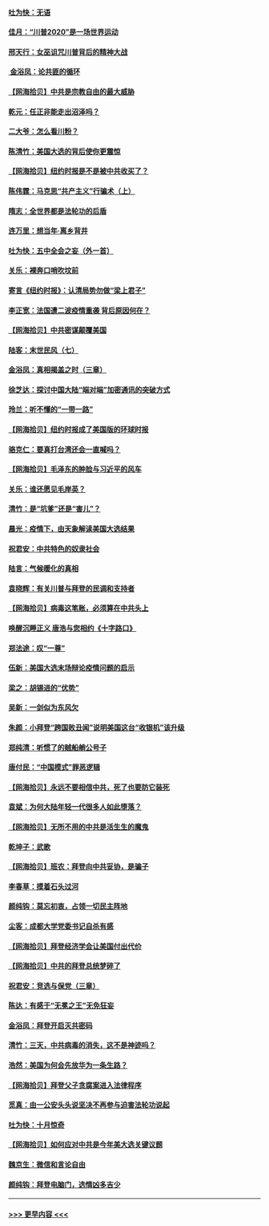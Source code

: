 #### [吐为快：无语](../pages/nsc993/n12518588.md?t=11021751) 
#### [佳月：“川普2020”是一场世界运动](../pages/nsc993/n12518581.md?t=11021751) 
#### [邢天行：女巫诅咒川普背后的精神大战](../pages/nsc993/n12517257.md?t=11021751) 
#### [ 金浴凤：论共匪的循环](../pages/nsc993/n12517133.md?t=11021751) 
#### [【网海拾贝】中共是宗教自由的最大威胁](../pages/nsc993/n12516879.md?t=11021751) 
#### [乾元：任正非能走出沼泽吗？](../pages/nsc993/n12515831.md?t=11021751) 
#### [二大爷：怎么看川粉？](../pages/nsc993/n12515820.md?t=11021751) 
#### [陈清竹：美国大选的背后使你更震惊](../pages/nsc993/n12515589.md?t=11021751) 
#### [【网海拾贝】纽约时报是不是被中共收买了？](../pages/nsc993/n12515122.md?t=11021751) 
#### [陈伟霆：马克思“共产主义”行骗术（上）](../pages/nsc993/n12510217.md?t=11021751) 
#### [隋志：全世界都是法轮功的后盾](../pages/nsc993/n12510636.md?t=11021751) 
#### [连万里：想当年‧离乡背井](../pages/nsc993/n12510623.md?t=11021751) 
#### [吐为快：五中全会之妄（外一首）](../pages/nsc993/n12510470.md?t=11021751) 
#### [关乐：裸奔口哨吹坟前](../pages/nsc993/n12510403.md?t=11021751) 
#### [寄言《纽约时报》：认清局势勿做“梁上君子”](../pages/nsc993/n12510042.md?t=11021751) 
#### [李正宽：法国遭二波疫情重袭 背后原因何在？](../pages/nsc993/n12509971.md?t=11021751) 
#### [【网海拾贝】中共密谋颠覆美国](../pages/nsc993/n12509816.md?t=11021751) 
#### [陆客：末世民风（七）](../pages/nsc993/n12507822.md?t=11021751) 
#### [金浴凤：真相揭盖之时（三章）](../pages/nsc993/n12507804.md?t=11021751) 
#### [徐芝达：探讨中国大陆“端对端”加密通讯的突破方式](../pages/nsc993/n12507682.md?t=11021751) 
#### [玲兰：听不懂的“一带一路”](../pages/nsc993/n12507669.md?t=11021751) 
#### [【网海拾贝】纽约时报成了美国版的环球时报](../pages/nsc993/n12507053.md?t=11021751) 
#### [骆克仁：要真打台湾还会一直喊吗？](../pages/nsc993/n12506843.md?t=11021751) 
#### [【网海拾贝】毛泽东的肿脸与习近平的风车](../pages/nsc993/n12504537.md?t=11021751) 
#### [关乐：谁还愿见毛岸英？](../pages/nsc993/n12503866.md?t=11021751) 
#### [清竹：是“坑爹”还是“害儿”？](../pages/nsc993/n12503034.md?t=11021751) 
#### [晨光：疫情下，由天象解读美国大选结果](../pages/nsc993/n12502536.md?t=11021751) 
#### [祝君安：中共特色的奴隶社会](../pages/nsc993/n12501529.md?t=11021751) 
#### [陆言：气候暖化的真相](../pages/nsc993/n12501183.md?t=11021751) 
#### [袁晓辉：有关川普与拜登的民调和支持者](../pages/nsc993/n12500433.md?t=11021751) 
#### [【网海拾贝】病毒这笔账，必须算在中共头上](../pages/nsc993/n12500320.md?t=11021751) 
#### [唤醒沉睡正义 唐浩与您相约《十字路口》](../pages/nsc993/n12497980.md?t=11021751) 
#### [郑法途：叹“一尊”](../pages/nsc993/n12498837.md?t=11021751) 
#### [伍新：美国大选末场辩论疫情问题的启示](../pages/nsc993/n12498829.md?t=11021751) 
#### [梁之：胡锡进的“优势”](../pages/nsc993/n12498780.md?t=11021751) 
#### [吴新：一剑似为东风欠](../pages/nsc993/n12498772.md?t=11021751) 
#### [朱颜：小拜登“跨国败丑闻”说明美国这台“收银机”该升级](../pages/nsc993/n12498731.md?t=11021751) 
#### [郑纯清：听惯了的贼船艄公号子](../pages/nsc993/n12498721.md?t=11021751) 
#### [唐付民：“中国模式”罪恶逻辑](../pages/nsc993/n12498310.md?t=11021751) 
#### [【网海拾贝】永远不要相信中共，死了也要防它装死](../pages/nsc993/n12498162.md?t=11021751) 
#### [袁斌：为何大陆年轻一代很多人如此堕落？](../pages/nsc993/n12495696.md?t=11021751) 
#### [【网海拾贝】无所不用的中共是活生生的魔鬼](../pages/nsc993/n12495621.md?t=11021751) 
#### [乾坤子：武歌](../pages/nsc993/n12493391.md?t=11021751) 
#### [【网海拾贝】班农：拜登向中共妥协，是骗子](../pages/nsc993/n12492877.md?t=11021751) 
#### [李春草：摸着石头过河](../pages/nsc993/n12491121.md?t=11021751) 
#### [颜纯钩：莫忘初衷，占领一切民主阵地](../pages/nsc993/n12490965.md?t=11021751) 
#### [尘客：成都大学党委书记自杀有感](../pages/nsc993/n12490950.md?t=11021751) 
#### [【网海拾贝】拜登经济学会让美国付出代价](../pages/nsc993/n12489662.md?t=11021751) 
#### [【网海拾贝】中共的拜登总统梦碎了](../pages/nsc993/n12487896.md?t=11021751) 
#### [祝君安：竞选与保党（三章）](../pages/nsc993/n12487258.md?t=11021751) 
#### [陈达：有感于“无冕之王”无免狂妄](../pages/nsc993/n12485133.md?t=11021751) 
#### [金浴凤：拜登开启灭共密码](../pages/nsc993/n12485125.md?t=11021751) 
#### [清竹：三天，中共病毒的消失，这不是神迹吗？](../pages/nsc993/n12485027.md?t=11021751) 
#### [浩然：美国为何会先放华为一条生路？](../pages/nsc993/n12484997.md?t=11021751) 
#### [【网海拾贝】拜登父子贪腐案进入法律程序](../pages/nsc993/n12484957.md?t=11021751) 
#### [觅真：由一公安头头说坚决不再参与迫害法轮功说起](../pages/nsc993/n12484212.md?t=11021751) 
#### [吐为快：十月惊奇](../pages/nsc993/n12484172.md?t=11021751) 
#### [【网海拾贝】如何应对中共是今年美大选关键议题](../pages/nsc993/n12483755.md?t=11021751) 
#### [魏京生：微信和言论自由](../pages/nsc993/n12483372.md?t=11021751) 
#### [颜纯钩：拜登电脑门，选情凶多吉少](../pages/nsc993/n12482666.md?t=11021751) 

----
#### [ >>> 更早内容 <<< ](../indexes/nsc993-earlier.md)
